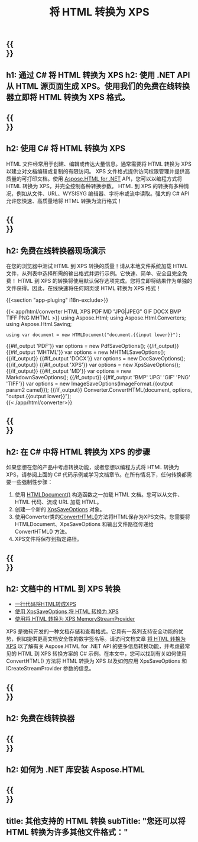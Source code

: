 ﻿---
translation: true
template: /templates/_template-conversion-child.md
title: 将 HTML 转换为 XPS
description: 在 C# 中将 HTML 转换为 XPS。在 ASP.NET 或任何 .NET 应用程序中轻松使用转换器 API。免费试用在线 HTML 到 XPS 转换器！
url: /net/conversion/html-to-xps/
family: html
platformtag: net
feature: conversion
informat: HTML
outformat: XPS
otherformats: PDF DOCX GIF JPEG PNG TIFF BMP XHTML MHTML MD
---

{{<section banner>}}
---
h1: 通过 C# 将 HTML 转换为 XPS
h2: 使用 .NET API 从 HTML 源页面生成 XPS。使用我们的免费在线转换器立即将 HTML 转换为 XPS 格式。
---

{{<section overview>}}
---
h2: 使用 C# 将 HTML 转换为 XPS
---

HTML 文件经常用于创建、编辑或传达大量信息。通常需要将 HTML 转换为 XPS 以建立对文档编辑或复制的有限访问。 XPS 文件格式提供访问权限管理并提供高质量的可打印文档。使用 [Aspose.HTML for .NET](https://products.aspose.com/html/net/) API，您可以以编程方式将 HTML 转换为 XPS，并完全控制各种转换参数。 HTML 到 XPS 的转换有多种情况，例如从文件、URL、WYSISYG 编辑器、字符串或流中读取。强大的 C# API 允许您快速、高质量地将 HTML 转换为流行格式！

{{<section demos>}}
---
h2: 免费在线转换器现场演示
---

在您的浏览器中测试 HTML 到 XPS 转换的质量！请从本地文件系统加载 HTML 文件，从列表中选择所需的输出格式并运行示例。它快速、简单、安全且完全免费！ HTML 到 XPS 的转换将使用默认保存选项完成。您将立即将结果作为单独的文件获得。因此，在线快速将任何网页或 HTML 转换为 XPS 格式！

{{<section "app-pluging" i18n-exclude>}}

{{< app/html/converter HTML  XPS PDF MD "JPG|JPEG" GIF DOCX BMP TIFF PNG MHTML >}}
using Aspose.Html;
using Aspose.Html.Converters;
using Aspose.Html.Saving;

    using var document = new HTMLDocument("document.{{input lower}}");
{{#if_output 'PDF'}}
    var options = new PdfSaveOptions();
{{/if_output}}
{{#if_output 'MHTML'}}
    var options = new MHTMLSaveOptions();
{{/if_output}}
{{#if_output 'DOCX'}}
    var options = new DocSaveOptions();
{{/if_output}}
{{#if_output 'XPS'}}
    var options = new XpsSaveOptions();
{{/if_output}}
{{#if_output 'MD'}}
    var options = new MarkdownSaveOptions();
{{/if_output}}
{{#if_output 'BMP' 'JPG' 'GIF' 'PNG' 'TIFF'}}
    var options = new ImageSaveOptions(ImageFormat.{{output param2 camel}});
{{/if_output}}
    Converter.ConvertHTML(document, options, "output.{{output lower}}");   
{{< /app/html/converter>}} 


{{<section steps>}}
---
h2: 在 C# 中将 HTML 转换为 XPS 的步骤
---

如果您想在您的产品中考虑转换功能，或者您想以编程方式将 HTML 转换为 XPS，请参阅上面的 C# 代码示例或学习文档章节。在所有情况下，任何转换都需要一些强制性步骤：
1. 使用 [HTMLDocument()](https://reference.aspose.com/html/net/aspose.html/htmldocument) 构造函数之一加载 HTML 文档。您可以从文件、HTML 代码、流或 URL 加载 HTML。
1. 创建一个新的 [XpsSaveOptions](https://reference.aspose.com/html/net/aspose.html.saving/xpssaveoptions) 对象。
1. 使用Converter类的[ConvertHTML()](https://reference.aspose.com/html/net/aspose.html.converters/converter/converthtml/)方法将HTML保存为XPS文件。您需要将 HTMLDocument、XpsSaveOptions 和输出文件路径传递给 ConvertHTML() 方法。
1. XPS文件将保存到指定路径。




{{<section documentation>}}
---
h2: 文档中的 HTML 到 XPS 转换
---

  - <a href="https://docs.aspose.com/html/net/converting-between-formats/html-to-xps/#html-to-xps-by-a-single-line-of-code " target="_blank">一行代码将HTML转成XPS</a>
  - <a href="https://docs.aspose.com/html/net/converting-between-formats/html-to-xps/#convert-html-to-xps-in-c-using-xpssaveoptions" target="_blank">使用 XpsSaveOptions 将 HTML 转换为 XPS</a>
  - <a href="https://docs.aspose.com/html/net/converting-between-formats/html-to-xps/#output-stream-providers" target="_blank">使用将 HTML 转换为 XPS MemoryStreamProvider</a>

XPS 是微软开发的一种文档存储和查看格式。它具有一系列支持安全功能的优势，例如提供更高文档安全性的数字签名等。请访问文档文章 [将 HTML 转换为 XPS](https://docs.aspose.com/html/net/converting-between-formats/html-to-xps/) 以了解有关 Aspose.HTML for .NET API 的更多信息转换功能，并考虑最常见的 HTML 到 XPS 转换方案的 C# 示例。在本文中，您可以找到有关如何使用 ConvertHTML() 方法将 HTML 转换为 XPS 以及如何应用 XpsSaveOptions 和 ICreateStreamProvider 参数的信息。

{{<section online-converters>}}
---
h2: 免费在线转换器
---

{{<section get-started>}}
---
h2: 如何为 .NET 库安装 Aspose.HTML
---

{{<section other-conversions>}}
---
title: 其他支持的 HTML 转换
subTitle: "您还可以将 HTML 转换为许多其他文件格式："
---